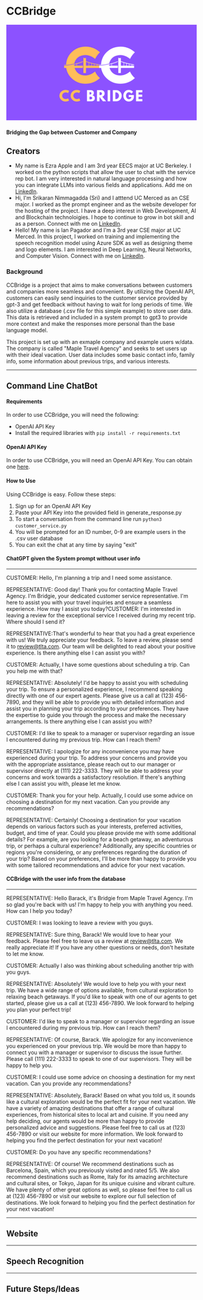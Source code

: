 # CCBridge
![Header](https://github.com/EzraApple/ccbridge/blob/main/Readme%20Logo.png)
#### Bridging the Gap between Customer and Company

## Creators
- My name is Ezra Apple and I am 3rd year EECS major at UC Berkeley. I worked on the python scripts that allow the user to chat with the service rep bot. I am very interested in natural language processing and how you can integrate LLMs into various fields and applications. Add me on [LinkedIn](https://www.linkedin.com/in/ezraapple/).
- Hi, I'm Srikaran Nimmagadda (Sri) and I atttend UC Merced as an CSE major. I worked as the prompt engineer and as the website developer for the hosting of the project. I have a deep interest in Web Development, AI and Blockchain technoloigies. I hope to continue to grow in bot skill and as a person. Connect with me on [LinkedIn](https://www.linkedin.com/in/snimmagadda9/).
- Hello! My name is Ian Pagador and I'm a 3rd year CSE major at UC Merced. In this project, I worked on training and implementing the speech recognition model using Azure SDK as well as designing theme and logo elements. I am interested in Deep Learning, Neural Networks, and Computer Vision. Connect with me on [LinkedIn](linkedin.com/in/ian-venedict-pagador-965600227/).
### Background
CCBridge is a project that aims to make conversations between customers and companies more seamless and convenient. By utilizing the OpenAI API, customers can easily send inquiries to the customer service provided by gpt-3 and get feedback without having to wait for long periods of time. We also utilize a database (.csv file for this simple example) to store user data. This data is retrieved and included in a system prompt to gpt3 to provide more context and make the responses more personal than the base language model.

This project is set up with an exmaple company and example users w/data. The company is called "Maple Travel Agency" and seeks to set users up with their ideal vacation. User data includes some basic contact info, family info, some information about previous trips, and various interests.

***
## Command Line ChatBot
#### Requirements
In order to use CCBridge, you will need the following:
- OpenAI API Key 
- Install the required libraries with `pip install -r requirements.txt`

#### OpenAI API Key
In order to use CCBridge, you will need an OpenAI API Key. You can obtain one [here](https://openai.com/blog/openai-api).

#### How to Use
Using CCBridge is easy. Follow these steps:

1. Sign up for an OpenAI API Key
2. Paste your API Key into the provided field in generate_response.py
3. To start a conversation from the command line run `python3 customer_service.py`
4. You will be prompted for an ID number, 0-9 are example users in the .csv user database
5. You can exit the chat at any time by saying "exit"

#### ChatGPT given the System prompt without user info
***
CUSTOMER: Hello, I'm planning a trip and I need some assistance.

REPRESENTATIVE: Good day! Thank you for contacting Maple Travel Agency. I'm Bridgie, your dedicated customer service representative. I'm here to assist you with your travel inquiries and ensure a seamless experience. How may I assist you today?CUSTOMER: I'm interested in leaving a review for the exceptional service I received during my recent trip. Where should I send it?

REPRESENTATIVE:That's wonderful to hear that you had a great experience with us! We truly appreciate your feedback. To leave a review, please send it to review@tlta.com. Our team will be delighted to read about your positive experience. Is there anything else I can assist you with?

CUSTOMER: Actually, I have some questions about scheduling a trip. Can you help me with that?

REPRESENTATIVE: Absolutely! I'd be happy to assist you with scheduling your trip. To ensure a personalized experience, I recommend speaking directly with one of our expert agents. Please give us a call at (123) 456-7890, and they will be able to provide you with detailed information and assist you in planning your trip according to your preferences. They have the expertise to guide you through the process and make the necessary arrangements. Is there anything else I can assist you with?

CUSTOMER: I'd like to speak to a manager or supervisor regarding an issue I encountered during my previous trip. How can I reach them?

REPRESENTATIVE: I apologize for any inconvenience you may have experienced during your trip. To address your concerns and provide you with the appropriate assistance, please reach out to our manager or supervisor directly at (111) 222-3333. They will be able to address your concerns and work towards a satisfactory resolution. If there's anything else I can assist you with, please let me know.

CUSTOMER: Thank you for your help. Actually, I could use some advice on choosing a destination for my next vacation. Can you provide any recommendations?

REPRESENTATIVE: Certainly! Choosing a destination for your vacation depends on various factors such as your interests, preferred activities, budget, and time of year. Could you please provide me with some additional details? For example, are you looking for a beach getaway, an adventurous trip, or perhaps a cultural experience? Additionally, any specific countries or regions you're considering, or any preferences regarding the duration of your trip? Based on your preferences, I'll be more than happy to provide you with some tailored recommendations and advice for your next vacation.

#### CCBridge with the user info from the database
***
REPRESENTATIVE: Hello Barack, it's Bridgie from Maple Travel Agency. I'm so glad you're back with us! I'm happy to help you with anything you need. How can I help you today?

CUSTOMER: I was looking to leave a review with you guys.

REPRESENTATIVE: Sure thing, Barack! We would love to hear your feedback. Please feel free to leave us a review at review@tlta.com. We really appreciate it! If you have any other questions or needs, don't hesitate to let me know.

CUSTOMER: Actually I also was thinking about scheduling another trip with you guys.

REPRESENTATIVE: Absolutely! We would love to help you with your next trip. We have a wide range of options available, from cultural exploration to relaxing beach getaways. If you'd like to speak with one of our agents to get started, please give us a call at (123) 456-7890. We look forward to helping you plan your perfect trip!

CUSTOMER: I'd like to speak to a manager or supervisor regarding an issue I encountered during my previous trip. How can I reach them?

REPRESENTATIVE: Of course, Barack. We apologize for any inconvenience you experienced on your previous trip. We would be more than happy to connect you with a manager or supervisor to discuss the issue further. Please call (111) 222-3333 to speak to one of our supervisors. They will be happy to help you.

CUSTOMER: I could use some advice on choosing a destination for my next vacation. Can you provide any recommendations?

REPRESENTATIVE: Absolutely, Barack! Based on what you told us, it sounds like a cultural exploration would be the perfect fit for your next vacation. We have a variety of amazing destinations that offer a range of cultural experiences, from historical sites to local art and cuisine. If you need any help deciding, our agents would be more than happy to provide personalized advice and suggestions. Please feel free to call us at (123) 456-7890 or visit our website for more information. We look forward to helping you find the perfect destination for your next vacation!

CUSTOMER: Do you have any specific recommendations?

REPRESENTATIVE: Of course! We recommend destinations such as Barcelona, Spain, which you previously visited and rated 5/5. We also recommend destinations such as Rome, Italy for its amazing architecture and cultural sites, or Tokyo, Japan for its unique cuisine and vibrant culture. We have plenty of other great options as well, so please feel free to call us at (123) 456-7890 or visit our website to explore our full selection of destinations. We look forward to helping you find the perfect destination for your next vacation!
***
## Website

***
## Speech Recognition

***
## Future Steps/Ideas

